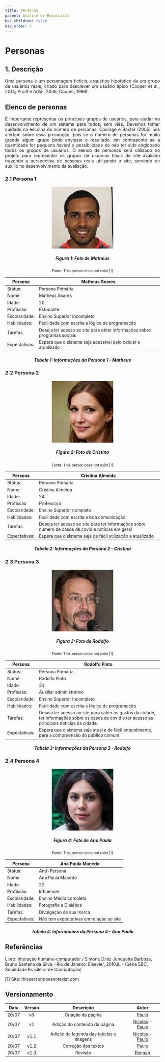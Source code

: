 ```yaml
---
title: Personas
parent: Análise de Requisitos
has_children: false
nav_order: 3
---
```

 
# Personas
 
## 1. Descrição
<p align="justify">Uma persona é um personagem fictício, arquétipo hipotético de um grupo de usuários reais, criado para descrever um usuário típico (Cooper et al., 2014; Pruitt e Adlin, 2006; Cooper, 1999). </p>
 
## Elenco de personas
 
<p align="justify">É importante representar os principais grupos de usuários, para ajudar no desenvolvimento de um sistema para todos, sem viés. Devemos tomar cuidado na escolha do número de personas, Courage e Baxter (2005) nos alertam sobre essa precaução, pois se o número de personas for muito grande algum grupo pode enviesar o resultado, em contraponto se a quantidade for pequena haverá a possibilidade de não ter sido englobado todos os grupos de usuários.
O elenco de personas será utilizado no projeto para representar os grupos de usuários finais do site avaliado trazendo a perspectiva de pessoas reais utilizando o site, servindo de auxílio no desenvolvimento da avaliação.
</p>
 
### 2.1 Persona 1
 
<center> <img  src="../assets/personas/Matheus.jpg" class="center-align" min-width="300" height = "200"> </center>
 
<figcaption align='center'>
  <h5>  <b>Figura 1: Foto de Matheus</b><br> </h5>
  <small>Fonte: This person does not exist [1]</small>
</figcaption>
 
 
| Persona       | Matheus Soares                                                           |
| ------------- | ------------------------------------------------------------------------ |
| Status:       | Persona Primária                                                         |
| Nome:         | Matheus Soares                                                           |
| Idade:        | 20                                                                       |
| Profissão:    | Estudante                                                                |
| Escolaridade: | Ensino Superior incompleto                                               |
| Habilidades:  | Facilidade com escrita e lógica de programação                           |
| Tarefas:      | Deseja ter acesso ao site para obter informações sobre programas sociais |
| Expectativas: | Espera que o sistema seja acessível pelo celular e atualizado            |
 
<figcaption align='center'>
  <h5>  <b>Tabela 1: Informações da Persona 1 - Matheus</b><br> </h5>
</figcaption>
 
### 2.2 Persona 2
 
<center> <img  src="../assets/personas/Cristina.jpg" class="center-align" min-width="300" height = "200"> </center>
 
<figcaption align='center'>
  <h5>  <b>Figura 2: Foto de Cristina</b><br> </h5>
  <small>Fonte: This person does not exist [1] </small>
</figcaption>
 
| Persona       | Cristina Almeida                                                                                  |
| ------------- | ------------------------------------------------------------------------------------------------- |
| Status:       | Persona Primária                                                                                  |
| Nome:         | Cristina Almeida                                                                                  |
| Idade:        | 24                                                                                                |
| Profissão:    | Professora                                                                                        |
| Escolaridade: | Ensino Superior completo                                                                          |
| Habilidades:  | Facilidade com escrita e boa comunicação                                                          |
| Tarefas:      | Deseja ter acesso ao site para ter informações sobre número de casos de covid e notícias em geral |
| Expectativas: | Espera que o sistema seja de fácil utilização e atualizado                                        |
 
<figcaption align='center'>
  <h5>  <b>Tabela 2: Informações da Persona 2 - Cristina</b><br> </h5>
</figcaption>
 
 
### 2.3 Persona 3
 
<center> <img  src="../assets/personas/Rodolfo.jpg" class="center-align" min-width="300" height = "200"> </center>
 
<figcaption align='center'>
  <h5>  <b>Figura 3: Foto de Rodolfo</b><br> </h5>
  <small>Fonte: This person does not exist [1] </small>
</figcaption>
 
| Persona       | Rodolfo Pinto                                                                                                                                    |
| ------------- | ------------------------------------------------------------------------------------------------------------------------------------------------ |
| Status:       | Persona Primária                                                                                                                                 |
| Nome:         | Rodolfo Pinto                                                                                                                                    |
| Idade:        | 31                                                                                                                                               |
| Profissão:    | Auxiliar administrativo                                                                                                                          |
| Escolaridade: | Ensino Superior Incompleto                                                                                                                       |
| Habilidades:  | Facilidade com escrita e lógica de programação                                                                                                   |
| Tarefas:      | Deseja ter acesso ao site para saber os gastos da cidade, ter informações sobre os casos de covid e ter acesso as principais notícias da cidade. |
| Expectativas: | Espera que o sistema seja atual e de fácil entendimento, para a compreensão do público comum                                                     |
 
<figcaption align='center'>
  <h5>  <b>Tabela 3: Informações da Persona 3 - Rodolfo</b><br> </h5>
</figcaption>
 
 
### 2.4 Persona 4
 
<center> <img  src="../assets/personas/Ana.jpg" class="center-align" min-width="300" height = "200"> </center>
 
<figcaption align='center'>
  <h5>  <b>Figura 4: Foto de Ana Paula</b><br> </h5>
  <small>Fonte: This person does not exist [1] </small>
</figcaption>
 
| Persona       | Ana Paula Macedo                        |
| ------------- | --------------------------------------- |
| Status:       | Anti-Persona                            |
| Nome:         | Ana Paula Macedo                        |
| Idade:        | 22                                      |
| Profissão:    | Influencer                              |
| Escolaridade: | Ensino Médio completo                   |
| Habilidades:  | Fotografia e Dialética                  |
| Tarefas:      | Divulgação de sua marca                 |
| Expectativas: | Não tem expectativas em relação ao site |
 
<figcaption align='center'>
  <h5>  <b>Tabela 4: Informações da Persona 4 - Ana Paula</b><br> </h5>
</figcaption>
 
 
## Referências
 
Livro: Interação humano-computador / Simone Diniz Junqueira Barbosa, Bruno Santana da Silva. –Rio de Janeiro: Elsevier, 2010.il. - (Série SBC, Sociedade Brasileira de Computação)
 
[1] Site: thispersondoesnotexist.com
 
## Versionamento
 
| Data  | Versão |                Descrição                |                                               Autor                                                |
| :---: | :----: | :-------------------------------------: | :------------------------------------------------------------------------------------------------: |
| 20/07 |   v0   |            Criação da página            |                         [Paulo](https://github.com/PauloMacielTorresFilho)                         |
| 20/07 |   v1   |      Adição do conteúdo da página       | [Nicolas](https://github.com/Nicolas-Roberto) - [Paulo](https://github.com/PauloMacielTorresFilho) |
| 20/07 |  v1.1  | Adição de legenda das tabelas e imagens | [Nicolas](https://github.com/Nicolas-Roberto) - [Paulo](https://github.com/PauloMacielTorresFilho) |
| 20/07 |  v1.2  |           Correção dos textos           |                         [Paulo](https://github.com/PauloMacielTorresFilho)                         |
| 20/07 |  v1.3  |                 Revisão                 |                                [Rennan](https://github.com/NyndoND)                                |
